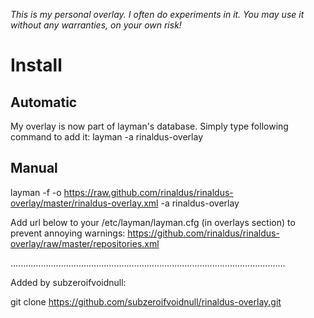*This is my personal overlay. I often do experiments in it. You may use it without any warranties, on your own risk!*

# Install

## Automatic

My overlay is now part of layman's database. Simply type following command to add it:
layman -a rinaldus-overlay

## Manual

layman -f -o https://raw.github.com/rinaldus/rinaldus-overlay/master/rinaldus-overlay.xml -a rinaldus-overlay

Add url below to your /etc/layman/layman.cfg (in overlays section) to prevent annoying warnings:
https://github.com/rinaldus/rinaldus-overlay/raw/master/repositories.xml

.............................................................................................................

Added by subzeroifvoidnull:

git clone https://github.com/subzeroifvoidnull/rinaldus-overlay.git
